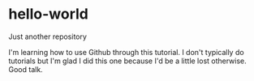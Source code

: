 # hello-world
Just another repository

I'm learning how to use Github through this tutorial. 
I don't typically do tutorials but I'm glad I did this one because I'd be a little lost otherwise. 
Good talk.
